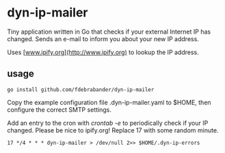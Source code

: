 # dyn-ip-mailer
Tiny application written in Go that checks if your external Internet IP has
changed. Sends an e-mail to inform you about your new IP address.

Uses [www.ipify.org](http://www.ipify.org) to lookup the IP address.

## usage
    go install github.com/fdebrabander/dyn-ip-mailer

Copy the example configuration file .dyn-ip-mailer.yaml to $HOME, then
configure the correct SMTP settings.

Add an entry to the cron with *crontab -e* to periodically check if your
IP changed. Please be nice to ipify.org! Replace 17 with some random
minute.

    17 */4 * * * dyn-ip-mailer > /dev/null 2>> $HOME/.dyn-ip-errors


